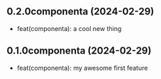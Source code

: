 ## 0.2.0componenta (2024-02-29)


- feat(componenta): a cool new thing

## 0.1.0componenta (2024-02-29)


- feat(componenta): my awesome first feature
